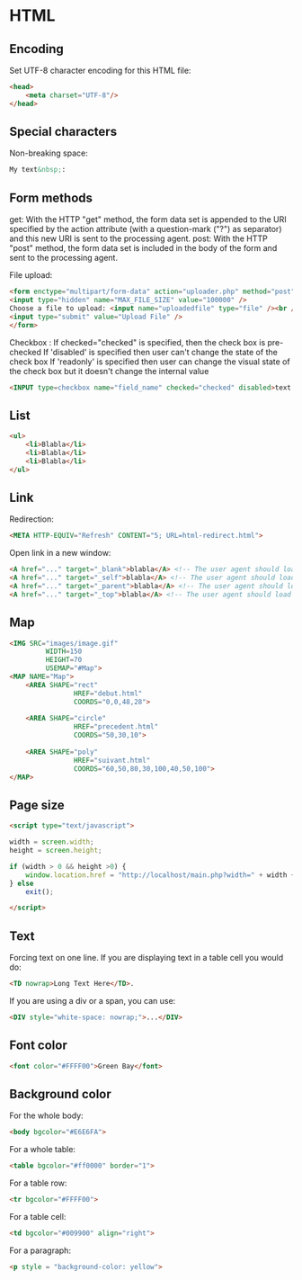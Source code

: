 HTML
====

## Encoding

Set UTF-8 character encoding for this HTML file:
```html
<head>
	<meta charset="UTF-8"/>
</head>
```

## Special characters

Non-breaking space:
```html
My text&nbsp;:
```

## Form methods

get: With the HTTP "get" method, the form data set is appended to the URI specified by the action attribute (with a question-mark ("?") as separator) and this new URI is sent to the processing agent.
post: With the HTTP "post" method, the form data set is included in the body of the form and sent to the processing agent.

File upload:
```html
<form enctype="multipart/form-data" action="uploader.php" method="post">
<input type="hidden" name="MAX_FILE_SIZE" value="100000" />
Choose a file to upload: <input name="uploadedfile" type="file" /><br />
<input type="submit" value="Upload File" />
</form>
```

Checkbox :
If checked="checked" is specified, then the check box is pre-checked
If 'disabled' is specified then user can't change the state of the check box
If 'readonly' is specified then user can change the visual state of the check box but it doesn't change the internal value
```html
<INPUT type=checkbox name="field_name" checked="checked" disabled>text label
```

## List

```html
<ul>
	<li>Blabla</li>
	<li>Blabla</li>
	<li>Blabla</li>
</ul>
```

## Link

Redirection:
```html
<META HTTP-EQUIV="Refresh" CONTENT="5; URL=html-redirect.html">
```

Open link in a new window:
```html
<A href="..." target="_blank">blabla</A> <!-- The user agent should load the designated document in a new, unnamed window. -->
<A href="..." target="_self">blabla</A> <!-- The user agent should load the document in the same frame as the element that refers to this target. -->
<A href="..." target="_parent">blabla</A> <!-- The user agent should load the document into the immediate FRAMESET parent of the current frame. This value is equivalent to _self if the current frame has no parent. -->
<A href="..." target="_top">blabla</A> <!-- The user agent should load the document into the full, original window (thus canceling all other frames). This value is equivalent to _self if the current frame has no parent. -->
```

## Map

```html
<IMG SRC="images/image.gif"
		 WIDTH=150
		 HEIGHT=70
		 USEMAP="#Map">
<MAP NAME="Map">
	<AREA SHAPE="rect"
				HREF="debut.html"
				COORDS="0,0,48,28">
	
	<AREA SHAPE="circle"
				HREF="precedent.html"
				COORDS="50,30,10">
	
	<AREA SHAPE="poly"
				HREF="suivant.html"
				COORDS="60,50,80,30,100,40,50,100">
</MAP>
```

## Page size

```html
<script type="text/javascript">

width = screen.width;
height = screen.height;

if (width > 0 && height >0) {
    window.location.href = "http://localhost/main.php?width=" + width + "&height=" + height;
} else 
    exit();

</script>
```

## Text

Forcing text on one line.
If you are displaying text in a table cell you would do:
```html
<TD nowrap>Long Text Here</TD>.
```
If you are using a div or a span, you can use:
```html
<DIV style="white-space: nowrap;">...</DIV>
```

## Font color

```html
<font color="#FFFF00">Green Bay</font>
```

## Background color

For the whole body:
```html
<body bgcolor="#E6E6FA">
```

For a whole table:
```html
<table bgcolor="#ff0000" border="1">
```

For a table row:
```html
<tr bgcolor="#FFFF00">
```

For a table cell:
```html
<td bgcolor="#009900" align="right">
```

For a paragraph:
```html
<p style = "background-color: yellow">
```

